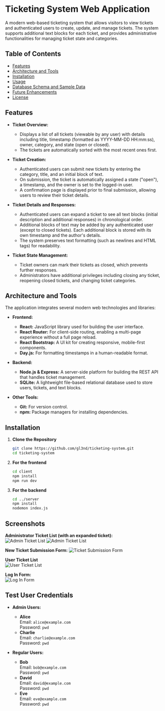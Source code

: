 # Ticketing System Web Application

A modern web-based ticketing system that allows visitors to view tickets and authenticated users to create, update, and manage tickets. The system supports additional text blocks for each ticket, and provides administrative functionalities for managing ticket state and categories.

## Table of Contents

- [Features](#features)
- [Architecture and Tools](#architecture-and-tools)
- [Installation](#installation)
- [Usage](#usage)
- [Database Schema and Sample Data](#database-schema-and-sample-data)
- [Future Enhancements](#future-enhancements)
- [License](#license)

## Features

- **Ticket Overview:**  
  - Displays a list of all tickets (viewable by any user) with details including title, timestamp (formatted as YYYY-MM-DD HH:mm:ss), owner, category, and state (open or closed).  
  - The tickets are automatically sorted with the most recent ones first.

- **Ticket Creation:**  
  - Authenticated users can submit new tickets by entering the category, title, and an initial block of text.  
  - On submission, the ticket is automatically assigned a state ("open"), a timestamp, and the owner is set to the logged-in user.
  - A confirmation page is displayed prior to final submission, allowing users to review their ticket details.

- **Ticket Details and Responses:**  
  - Authenticated users can expand a ticket to see all text blocks (initial description and additional responses) in chronological order.
  - Additional blocks of text may be added by any authenticated user (except to closed tickets). Each additional block is stored with its own timestamp and the author's details.
  - The system preserves text formatting (such as newlines and HTML tags) for readability.

- **Ticket State Management:**  
  - Ticket owners can mark their tickets as closed, which prevents further responses.
  - Administrators have additional privileges including closing any ticket, reopening closed tickets, and changing ticket categories.

## Architecture and Tools

The application integrates several modern web technologies and libraries:

- **Frontend:**  
  - **React:** JavaScript library used for building the user interface.  
  - **React Router:** For client-side routing, enabling a multi-page experience without a full page reload.  
  - **React Bootstrap:** A UI kit for creating responsive, mobile-first components.  
  - **Day.js:** For formatting timestamps in a human-readable format.

- **Backend:**  
  - **Node.js & Express:** A server-side platform for building the REST API that handles ticket management.  
  - **SQLite:** A lightweight file-based relational database used to store users, tickets, and text blocks.  

- **Other Tools:**  
  - **Git:** For version control.  
  - **npm:** Package managers for installing dependencies.
  
## Installation

1. **Clone the Repository**
   ```bash
   git clone https://github.com/gl3nd/ticketing-system.git
   cd ticketing-system
2. **For the frontend**
    ```bash
    cd client
    npm install
    npm run dev
3. **For the backend**
    ```bash
    cd ../server
    npm install
    nodemon index.js

## Screenshots

**Administrator Ticket List (with an expanded ticket):**  
![Admin Ticket List](images/admin_view.png)
![Admin Ticket List](images/admin_view_open_ticket.png)


**New Ticket Submission Form:**
![Ticket Submission Form](images/admin_new_ticket.png)

**User Ticket List**  
![User Ticket List](images/user_view.png)

**Log In Form:**  
![Log In Form](images/logIn.png)

## Test User Credentials

- **Admin Users:**
  - **Alice**  
    Email: `alice@example.com`  
    Password: `pwd`
  - **Charlie**  
    Email: `charlie@example.com`  
    Password: `pwd`

- **Regular Users:**
  - **Bob**  
    Email: `bob@example.com`  
    Password: `pwd`
  - **David**  
    Email: `david@example.com`  
    Password: `pwd`
  - **Eve**  
    Email: `eve@example.com`  
    Password: `pwd`